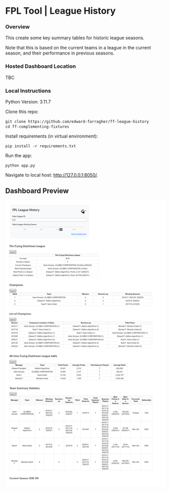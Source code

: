 # FPL Tool | League History

### Overview
This create some key summary tables for historic league seasons.

Note that this is based on the current teams in a league in the current season, and their performance in previous seasons. 

### Hosted Dashboard Location
TBC


### Local Instructions
Python Version: 3.11.7

Clone this repo:
```
git clone https://github.com/edward-farragher/ff-league-history
cd ff-complementing-fixtures
```

Install requirements (in virtual environment):
```
pip install -r requirements.txt
```

Run the app:
```
python app.py
```

Navigate to local host: http://127.0.0.1:8050/.


## Dashboard Preview
![](assets/dashboard_preview.png)